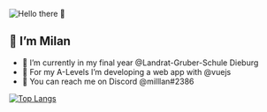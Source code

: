 ![Hello there 👋](https://media.giphy.com/media/Nx0rz3jtxtEre/giphy.gif)

## 👋 I’m Milan

- 🔭 I’m currently in my final year @Landrat-Gruber-Schule Dieburg 
- 🌱 For my A-Levels I’m developing a web app with @vuejs
- 👾 You can reach me on Discord @milllan#2386

[![Top Langs](https://github-readme-stats.vercel.app/api/top-langs/?username=milantheiss&layout=compact&&theme=transparent)](https://github.com/anuraghazra/github-readme-stats)

<!--
**milantheiss/milantheiss** is a ✨ _special_ ✨ repository because its `README.md` (this file) appears on your GitHub profile.

Here are some ideas to get you started:

- 🔭 I’m currently working on ...
- 🌱 I’m currently learning ...
- 👯 I’m looking to collaborate on ...
- 🤔 I’m looking for help with ...
- 💬 Ask me about ...
- 📫 How to reach me: ...
- 😄 Pronouns: ...
- ⚡ Fun fact: ...
-->

